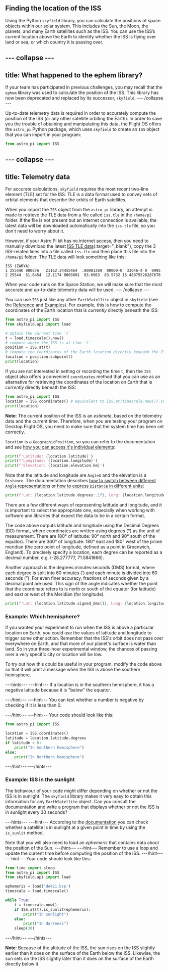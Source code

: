 ## Finding the location of the ISS

Using the Python `skyfield` library, you can calculate the positions of space objects within our solar system. This includes the Sun, the Moon, the planets, and many Earth satellites such as the ISS. You can use the ISS’s current location above the Earth to identify whether the ISS is flying over land or sea, or which country it is passing over.

--- collapse ---
---
title: What happened to the ephem library?
---

If your team has participated in previous challenges, you may recall that the `ephem` library was used to calculate the position of the ISS. This library has now been deprecated and replaced by its successor, `skyfield`.
--- /collapse ---

Up-to-date telemetry data is required in order to accurately compute the position of the ISS (or any other satellite orbiting the Earth). In order to save you the trouble of obtaining and manipulating this data, the Flight OS offers the `astro_pi` Python package, which uses `skyfield` to create an `ISS` object that you can import in your program:

```python
from astro_pi import ISS
```

--- collapse ---
---
title: Telemetry data
---
For accurate calculations, `skyfield` requires the most recent two-line element (TLE) set for the ISS. TLE is a data format used to convey sets of orbital elements that describe the orbits of Earth satellites. 

When you import the `ISS` object from the `astro_pi` library, an attempt is made to retrieve the TLE data from a file called `iss.tle` in the `/home/pi` folder. If the file is not present but an internet connection is available, the latest data will be downloaded automatically into the `iss.tle` file, so you don't need to worry about it.

However, if your Astro Pi kit has no internet access, then you need to manually download the latest [ISS TLE data](http://www.celestrak.com/NORAD/elements/stations.txt){:target="_blank"}, copy the 3 ISS-related lines into a file called `iss.tle` and then place this file into the `/home/pi` folder. The TLE data will look something like this:

```
ISS (ZARYA)             
1 25544U 98067A   21162.24455464  .00001369  00000-0  33046-4 0  9995
2 25544  51.6454  12.1174 0003601  83.6963  83.5732 15.48975526287678
```

When your code runs on the Space Station, we will make sure that the most accurate and up-to-date telemetry data will be used.
--- /collapse ---

You can use `ISS` just like any other `EarthSatellite` object in `skyfield` (see the [Reference](https://rhodesmill.org/skyfield/api-satellites.html#skyfield.sgp4lib.EarthSatellite) and [Examples](https://rhodesmill.org/skyfield/earth-satellites.html)). For example, this is how to compute the coordinates of the Earth location that is _currently_ directly beneath the ISS:

```python
from astro_pi import ISS
from skyfield.api import load

# obtain the current time `t`
t = load.timescale().now()
# compute where the ISS is at time `t`
position = ISS.at(t)
# compute the coordinates of the Earth location directly beneath the ISS
location = position.subpoint()
print(location)
```

If you are not interested in setting or recording the time `t`, then the `ISS` object also offers a convenient `coordinates` method that you can use as an alternative for retrieving the coordinates of the location on Earth that is _currently_ directly beneath the ISS:

```python
from astro_pi import ISS
location = ISS.coordinates() # equivalent to ISS.at(timescale.now()).subpoint()
print(location)
```

**Note**: The current position of the ISS is an _estimate_, based on the telemetry data and the current time. Therefore, when you are testing your program on Desktop Flight OS, you need to make sure that the system time has been set correctly.

`location` is a `GeographicPosition`, so you can refer to the documentation and see [how you can access it's individual elements](https://rhodesmill.org/skyfield/api-topos.html#skyfield.toposlib.GeographicPosition):

```python
print(f'Latitude: {location.latitude}')
print(f'Longitude: {location.longitude}')
print(f'Elevation: {location.elevation.km}')
```

Note that the latitude and longitude are `Angle`s and the elevation is a `Distance`. The documentation describes [how to switch between different `Angle` representations](https://rhodesmill.org/skyfield/api-units.html#skyfield.units.Angle) or [how to express `Distance` in different units](https://rhodesmill.org/skyfield/api-units.html#skyfield.units.Distance): 

```python
print(f'Lat: {location.latitude.degrees:.1f}, Long: {location.longitude.degrees:.1f}')
```

There are a few different ways of representing latitude and longitude, and it is important to select the appropriate one, especially when working with software and libraries that expect the data to be in a certain format.

The code above outputs latitude and longitude using the Decimal Degrees (DD) format, where coordinates are written using degrees (°) as the unit of measurement. There are 180° of latitude: 90° north and 90° south of the equator). There are 360° of longitude: 180° east and 180° west of the prime meridian (the zero point of longitude, defined as a point in Greenwich, England). To precisely specify a location, each degree can be reported as a decimal number, e.g. (-28.277777, 71.5841666). 

Another approach is the degrees:minutes:seconds (DMS) format, where each degree is split into 60 minutes (’) and each minute is divided into 60 seconds (”). For even finer accuracy, fractions of seconds given by a decimal point are used. This _sign_ of the angle indicates whether the point that the coordinate refers to is north or south of the equator (for latitude) and east or west of the Meridian (for longitude).

```python
print(f'Lat: {location.latitude.signed_dms()}, Long: {location.longitude.signed_dms()}')
```

### Example: Which hemisphere?

If you wanted your experiment to run when the ISS is above a particular location on Earth, you could use the values of latitude and longitude to trigger some other action. Remember that the ISS's orbit does not pass over everywhere on Earth, and that more of our planet's surface is water than land. So in your three-hour experimental window, the chances of passing over a very specific city or location will be low.

To try out how this could be useful in your program, modify the code above so that it will print a message when the ISS is above the southern hemisphere.

---hints---
---hint---
If a location is in the southern hemisphere, it has a negative latitude because it is "below" the equator.

---/hint---
---hint---
You can test whether a number is negative by checking if it is less than 0.

---/hint---
---hint---
Your code should look like this:

```python
from astro_pi import ISS

location = ISS.coordinates()
latitude = location.latitude.degrees
if latitude < 0:
    print("In Southern hemisphere")
else:
    print("In Northern hemisphere")
```
---/hint---
---/hints---

### Example: ISS in the sunlight

The behaviour of your code might differ depending on whether or not the ISS is in sunlight. The `skyfield` library makes it very easy to obtain this information for any `EarthSatellite` object. Can you consult the documentation and write a program that displays whether or not the ISS is in sunlight every 30 seconds?

---hints---
---hint---
According to the [documentation](https://rhodesmill.org/skyfield/earth-satellites.html#find-when-a-satellite-is-in-sunlight) you can check whether a satellite is in sunlight at a given point in time by using the `is_sunlit` method.

Note that you will also need to load an _ephemeris_ that contains data about the position of the Sun.
---/hint---
---hint---
Remember to use a loop and update the current time before computing the position of the ISS.
---/hint---
---hint---
Your code should look like this:

```python
from time import sleep
from astro_pi import ISS
from skyfield.api import load

ephemeris = load('de421.bsp')
timescale = load.timescale()

while True:
    t = timescale.now()
    if ISS.at(t).is_sunlit(ephemeris):
        print("In sunlight")
    else:
        print("In darkness")
    sleep(30)
```
---/hint---
---/hints---

**Note**: Because of the altitude of the ISS, the sun rises on the ISS slightly earlier than it does on the surface of the Earth below the ISS. Likewise, the sun sets on the ISS slightly later than it does on the surface of the Earth directly below it.